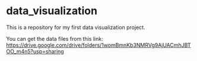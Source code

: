 # data_visualization
This is a repository for my first data visualization project.

You can get the data files from this link:
https://drive.google.com/drive/folders/1womBmnKb3NMRVg9AjUACmhJBTOO_m4n5?usp=sharing
